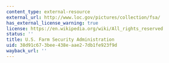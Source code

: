 ```yaml
---
content_type: external-resource
external_url: http://www.loc.gov/pictures/collection/fsa/
has_external_license_warning: true
license: https://en.wikipedia.org/wiki/All_rights_reserved
status: ''
title: U.S. Farm Security Administration
uid: 38d91c67-3bee-438e-aae2-7db1fe923f9d
wayback_url: ''
---
```

